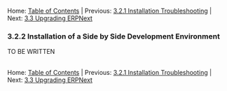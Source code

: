 Home: [Table of Contents](../README.md "Table of Contents") | Previous: [3.2.1 Installation Troubleshooting](install-trouble "Installation Troubleshooting") | Next: [3.3 Upgrading ERPNext](upgrade "Upgrading ERPNext") 

### 3.2.2 Installation of a Side by Side Development Environment

TO BE WRITTEN<br /><br />

Home: [Table of Contents](../README.md "Table of Contents") | Previous: [3.2.1 Installation Troubleshooting](install-trouble "Installation Troubleshooting") | Next: [3.3 Upgrading ERPNext](upgrade "Upgrading ERPNext")
